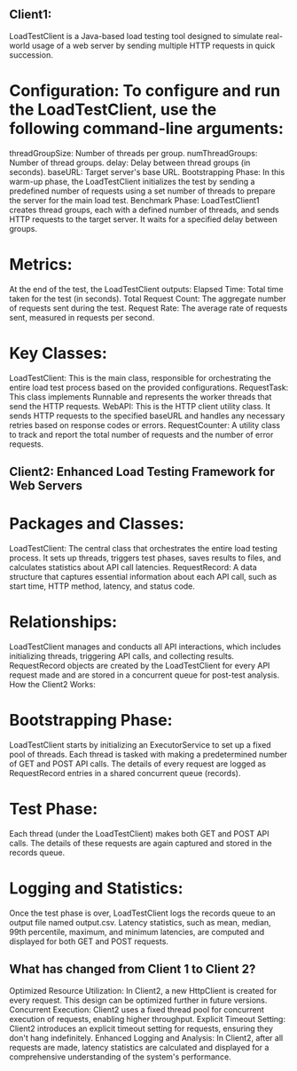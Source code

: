 ## Client1: 
LoadTestClient is a Java-based load testing tool designed to simulate real-world usage of a web server by sending multiple HTTP requests in quick succession.
# Configuration: To configure and run the LoadTestClient, use the following command-line arguments:
threadGroupSize: Number of threads per group.
numThreadGroups: Number of thread groups.
delay: Delay between thread groups (in seconds).
baseURL: Target server's base URL.
Bootstrapping Phase: In this warm-up phase, the LoadTestClient initializes the test by sending a predefined number of requests using a set number of threads to prepare the server for the main load test.
Benchmark Phase: LoadTestClient1 creates thread groups, each with a defined number of threads, and sends HTTP requests to the target server. It waits for a specified delay between groups.
# Metrics:
At the end of the test, the LoadTestClient outputs:
Elapsed Time: Total time taken for the test (in seconds).
Total Request Count: The aggregate number of requests sent during the test.
Request Rate: The average rate of requests sent, measured in requests per second.
# Key Classes:
LoadTestClient: This is the main class, responsible for orchestrating the entire load test process based on the provided configurations.
RequestTask: This class implements Runnable and represents the worker threads that send the HTTP requests.
WebAPI: This is the HTTP client utility class. It sends HTTP requests to the specified baseURL and handles any necessary retries based on response codes or errors.
RequestCounter: A utility class to track and report the total number of requests and the number of error requests.

## Client2:  Enhanced Load Testing Framework for Web Servers
# Packages and Classes:
LoadTestClient: The central class that orchestrates the entire load testing process. It sets up threads, triggers test phases, saves results to files, and calculates statistics about API call latencies.
RequestRecord: A data structure that captures essential information about each API call, such as start time, HTTP method, latency, and status code.
# Relationships:
LoadTestClient manages and conducts all API interactions, which includes initializing threads, triggering API calls, and collecting results.
RequestRecord objects are created by the LoadTestClient for every API request made and are stored in a concurrent queue for post-test analysis.
How the Client2  Works:
# Bootstrapping Phase:
LoadTestClient starts by initializing an ExecutorService to set up a fixed pool of threads.
Each thread is tasked with making a predetermined number of GET and POST API calls.
The details of every request are logged as RequestRecord entries in a shared concurrent queue (records).
# Test Phase:
Each thread (under the LoadTestClient) makes both GET and POST API calls.
The details of these requests are again captured and stored in the records queue.
# Logging and Statistics:
Once the test phase is over, LoadTestClient logs the records queue to an output file named output.csv.
Latency statistics, such as mean, median, 99th percentile, maximum, and minimum latencies, are computed and displayed for both GET and POST requests.

## What has changed from Client 1 to Client 2?
Optimized Resource Utilization: In Client2, a new HttpClient is created for every request. This design can be optimized further in future versions.
Concurrent Execution: Client2 uses a fixed thread pool for concurrent execution of requests, enabling higher throughput.
Explicit Timeout Setting: Client2 introduces an explicit timeout setting for requests, ensuring they don't hang indefinitely.
Enhanced Logging and Analysis: In Client2, after all requests are made, latency statistics are calculated and displayed for a comprehensive understanding of the system's performance.
